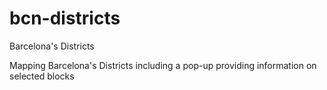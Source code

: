 # bcn-districts
Barcelona's Districts

Mapping Barcelona's Districts including a pop-up providing information on selected blocks
